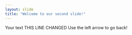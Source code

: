 ```yaml
---
layout: slide
title: "Welcome to our second slide!"
---
```

Your text THIS LINE CHANGED
Use the left arrow to go back!
